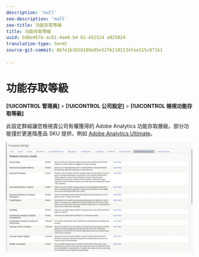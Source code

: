 ```yaml
---
description: 'null'
seo-description: 'null'
seo-title: 功能存取等級
title: 功能存取等級
uuid: bd8e457e-ac81-4ae6-b4 b1-e52524 a025024
translation-type: tm+mt
source-git-commit: 86fe1b3650100a05e52fb2102134fee515c871b1

---
```



# 功能存取等級

**[!UICONTROL 管理員]** &gt; **[!UICONTROL 公司設定]** &gt; **[!UICONTROL 檢視功能存取等級]**

此設定群組讓您檢視貴公司有權獲得的 Adobe Analytics 功能存取層級。部分功能僅於更進階產品 SKU 提供，例如 [Adobe Analytics Ultimate](https://www.adobe.com/data-analytics-cloud/analytics/ultimate.html)。

![](assets/feature-access-levels.png)

